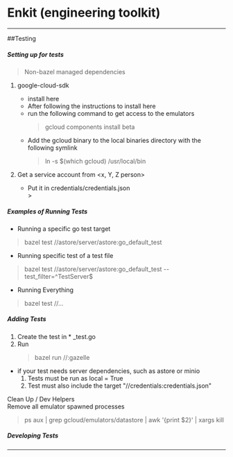 # Enkit (engineering toolkit)

---
##Testing 

##### Setting up for tests 
> Non-bazel managed dependencies
1. google-cloud-sdk
    * install here 
    * After following the instructions to install here
    * run the following command to get access to the emulators
        > gcloud components install beta 
    * Add the gcloud binary to the local binaries directory with the following symlink
        > ln -s $(which gcloud) /usr/local/bin
                    
2. Get a service account from <x, Y, Z person>
    * Put it in credentials/credentials.json     
                                                                                         >
##### Examples of Running Tests
* Running a specific go test target
> bazel test //astore/server/astore:go_default_test
* Running specific test of a test file 
> bazel test //astore/server/astore:go_default_test --test_filter=^TestServer$
* Running Everything 
> bazel test //...

##### Adding Tests
1. Create the test in * _test.go 
2. Run 
    > bazel run //:gazelle
* if your test needs server dependencies, such as astore or minio 
    1. Tests must be run as local = True 
    2. Test must also include the target "//credentials:credentials.json"

Clean Up / Dev Helpers  
Remove all emulator spawned processes
> ps aux | grep gcloud/emulators/datastore | awk '{print $2}' | xargs kill


##### Developing Tests



--- 
